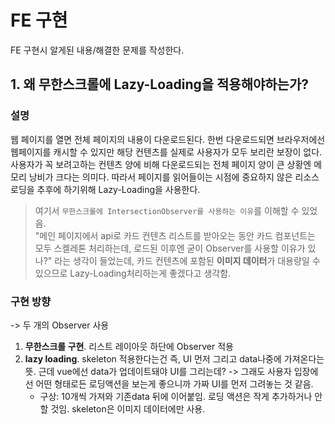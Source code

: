 # FE 구현

FE 구현시 알게된 내용/해결한 문제를 작성한다.

## 1. 왜 무한스크롤에 Lazy-Loading을 적용해야하는가?

### 설명
웹 페이지를 열면 전체 페이지의 내용이 다운로드된다. 한번 다운로드되면 브라우저에선 웹페이지를 캐시할 수 있지만 해당 컨텐츠를 실제로 사용자가 모두 보리란 보장이 없다.
사용자가 꼭 보려고하는 컨텐츠 양에 비해 다운로드되는 전체 페이지 양이 큰 상황엔 메모리 낭비가 크다는 의미다.
따라서 페이지를 읽어들이는 시점에 중요하지 않은 리소스 로딩을 추후에 하기위해 Lazy-Loading을 사용한다.

> 여기서 `무한스크롤에 IntersectionObserver를 사용하는 이유`를 이해할 수 있었음.  
> "메인 페이지에서 api로 카드 컨텐츠 리스트를 받아오는 동안 카드 컴포넌트는 모두 스켈레톤 처리하는데, 로드된 이후엔 굳이 Observer를 사용할 이유가 있나?" 라는 생각이 들었는데, 카드 컨텐츠에 포함된 **이미지 데이터**가 대용량일 수 있으므로 Lazy-Loading처리하는게 좋겠다고 생각함.

### 구현 방향
-> 두 개의 Observer 사용
1. **무한스크롤 구현**. 리스트 레이아웃 하단에 Observer 적용
2. **lazy loading**. skeleton 적용한다는건 즉, UI 먼저 그리고 data나중에 가져온다는 뜻. 근데 vue에선 data가 업데이트돼야 UI를 그리는데? 
    -> 그래도 사용자 입장에선 어떤 형태로든 로딩액션을 보는게 좋으니까 가짜 UI를 먼저 그려놓는 것 같음.
    - 구상: 10개씩 가져와 기존data 뒤에 이어붙임. 로딩 액션은 작게 추가하거나 안 할 것임. skeleton은 이미지 데이터에만 사용.